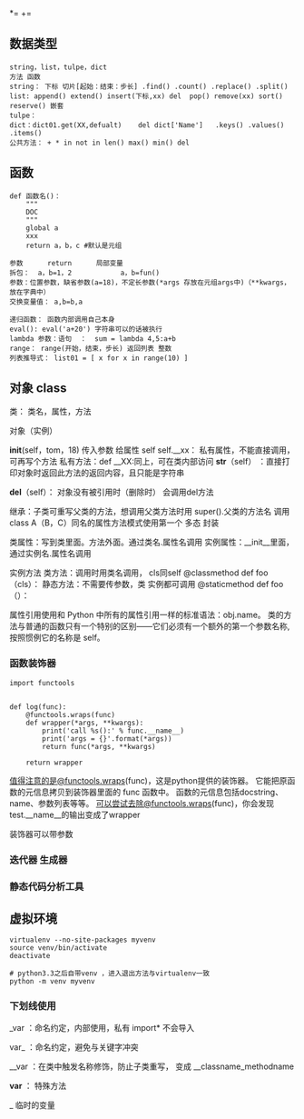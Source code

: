 *=		+=

## 数据类型
```
string，list，tulpe，dict
方法 函数
string： 下标 切片[起始：结束：步长] .find() .count() .replace() .split() 
list: append() extend() insert(下标,xx) del  pop() remove(xx) sort() reserve() 嵌套
tulpe：
dict：dict01.get(XX,defualt)    del dict['Name']   .keys() .values() .items()
公共方法： + * in not in len() max() min() del
```
## 函数
```
def 函数名()：
	"""
	DOC
	"""
	global a
    xxx
	return a，b，c #默认是元组

参数 		return 		局部变量
拆包：  a，b=1，2            a，b=fun()
参数：位置参数，缺省参数(a=18)，不定长参数(*args 存放在元组args中)（**kwargs，放在字典中）
交换变量值： a,b=b,a

递归函数： 函数内部调用自己本身
eval(): eval('a+20') 字符串可以的话被执行
lambda 参数：语句  ：  sum = lambda 4,5:a+b
range： range(开始，结束，步长) 返回列表 整数
列表推导式： list01 = [ x for x in range(10) ]
```
## 对象 class

类： 类名，属性，方法

对象（实例）

__init__(self，tom，18)  传入参数 给属性
self
self.__xx： 私有属性，不能直接调用，可再写个方法
私有方法：def __XX:同上，可在类内部访问
__str__（self） ：直接打印对象时返回此方法的返回内容，且只能是字符串


__del__（self）： 对象没有被引用时（删除时） 会调用del方法

继承：子类可重写父类的方法，想调用父类方法时用 super().父类的方法名 调用
class A（B，C）同名的属性方法模式使用第一个
多态
封装

类属性：写到类里面。方法外面。通过类名.属性名调用
实例属性：__init__里面，通过实例名.属性名调用

实例方法
类方法：调用时用类名调用， cls同self
	@classmethod
	def foo（cls）：
静态方法：不需要传参数，类 实例都可调用
	@staticmethod
	def foo（）：
	
	
属性引用使用和 Python 中所有的属性引用一样的标准语法：obj.name。
类的方法与普通的函数只有一个特别的区别——它们必须有一个额外的第一个参数名称, 按照惯例它的名称是 self。




### 函数装饰器

```
import functools


def log(func):
    @functools.wraps(func)
    def wrapper(*args, **kwargs):
        print('call %s():' % func.__name__)
        print('args = {}'.format(*args))
        return func(*args, **kwargs)

    return wrapper
```
值得注意的是@functools.wraps(func)，这是python提供的装饰器。
它能把原函数的元信息拷贝到装饰器里面的 func 函数中。
函数的元信息包括docstring、name、参数列表等等。
可以尝试去除@functools.wraps(func)，你会发现test.__name__的输出变成了wrapper

装饰器可以带参数

### 迭代器 生成器

### 静态代码分析工具

## 虚拟环境
```
virtualenv --no-site-packages myvenv
source venv/bin/activate
deactivate

# python3.3之后自带venv ，进入退出方法与virtualenv一致
python -m venv myvenv
```

### 下划线使用

_var   ：命名约定，内部使用，私有 import* 不会导入
 
var_    ：命名约定，避免与关键字冲突

__var  ：在类中触发名称修饰，防止子类重写， 变成 __classname_methodname

__var__  ： 特殊方法

_ 临时的变量




